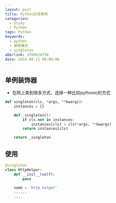```yaml
---
layout: post
title: Python实现单例
categories:
  - Study
  - Python
tags: Python
keywords:
  - python
  - 单例模式
  - singleton
abbrlink: 3789624758
date: 2016-08-11 00:00:00
---
```


## 单例装饰器
- 在网上查到很多方式，选择一种比较pythonic的方式

```python
def singleton(cls, *args, **kwargs):
    instances = {}

    def _singleton():
        if cls not in instances:
            instances[cls] = cls(*args, **kwargs)
        return instances[cls]

    return _singleton
```

## 使用

```python
@singleton
class HttpHelper:
    def __init__(self):
        pass

    name = 'http helper'
    ......
    ....
```